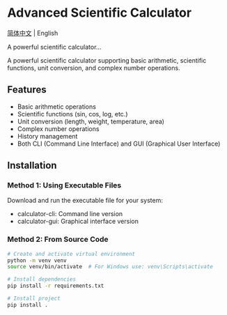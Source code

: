 # Advanced Scientific Calculator

[简体中文](README.md) | English

A powerful scientific calculator...

A powerful scientific calculator supporting basic arithmetic, scientific functions, unit conversion, and complex number operations.

## Features

- Basic arithmetic operations
- Scientific functions (sin, cos, log, etc.)
- Unit conversion (length, weight, temperature, area)
- Complex number operations
- History management
- Both CLI (Command Line Interface) and GUI (Graphical User Interface)

## Installation

### Method 1: Using Executable Files

Download and run the executable file for your system:
- calculator-cli: Command line version
- calculator-gui: Graphical interface version

### Method 2: From Source Code

```bash
# Create and activate virtual environment
python -m venv venv
source venv/bin/activate  # For Windows use: venv\Scripts\activate

# Install dependencies
pip install -r requirements.txt

# Install project
pip install .
